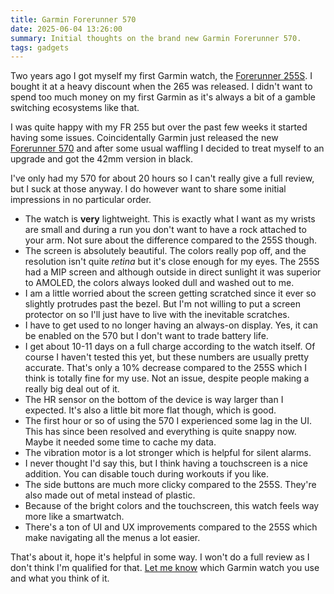 ```yaml
---
title: Garmin Forerunner 570
date: 2025-06-04 13:26:00
summary: Initial thoughts on the brand new Garmin Forerunner 570.
tags: gadgets
---
```


Two years ago I got myself my first Garmin watch, the [Forerunner 255S](https://www.garmin.com/nl-NL/p/780139/). I bought it at a heavy discount when the 265 was released. I didn't want to spend too much money on my first Garmin as it's always a bit of a gamble switching ecosystems like that. 

I was quite happy with my FR 255 but over the past few weeks it started having some issues. Coincidentally Garmin just released the new [Forerunner 570](https://www.garmin.com/en-US/p/1464001/) and after some usual waffling I decided to treat myself to an upgrade and got the 42mm version in black.

I've only had my 570 for about 20 hours so I can't really give a full review, but I suck at those anyway. I do however want to share some initial impressions in no particular order.

- The watch is **very** lightweight. This is exactly what I want as my wrists are small and during a run you don't want to have a rock attached to your arm. Not sure about the difference compared to the 255S though.
- The screen is absolutely beautiful. The colors really pop off, and the resolution isn't quite _retina_ but it's close enough for my eyes. The 255S had a MIP screen and although outside in direct sunlight it was superior to AMOLED, the colors always looked dull and washed out to me.
- I am a little worried about the screen getting scratched since it ever so slightly protrudes past the bezel. But I'm not willing to put a screen protector on so I'll just have to live with the inevitable scratches.
- I have to get used to no longer having an always-on display. Yes, it can be enabled on the 570 but I don't want to trade battery life.
- I get about 10-11 days on a full charge according to the watch itself. Of course I haven't tested this yet, but these numbers are usually pretty accurate. That's only a 10% decrease compared to the 255S which I think is totally fine for my use. Not an issue, despite people making a really big deal out of it.
- The HR sensor on the bottom of the device is way larger than I expected. It's also a little bit more flat though, which is good.
- The first hour or so of using the 570 I experienced some lag in the UI. This has since been resolved and everything is quite snappy now. Maybe it needed some time to cache my data.
- The vibration motor is a lot stronger which is helpful for silent alarms.
- I never thought I'd say this, but I think having a touchscreen is a nice addition. You can disable touch during workouts if you like.
- The side buttons are much more clicky compared to the 255S. They're also made out of metal instead of plastic.
- Because of the bright colors and the touchscreen, this watch feels way more like a smartwatch.
- There's a ton of UI and UX improvements compared to the 255S which make navigating all the menus a lot easier.

That's about it, hope it's helpful in some way. I won't do a full review as I don't think I'm qualified for that. [Let me know](/connect) which Garmin watch you use and what you think of it.
